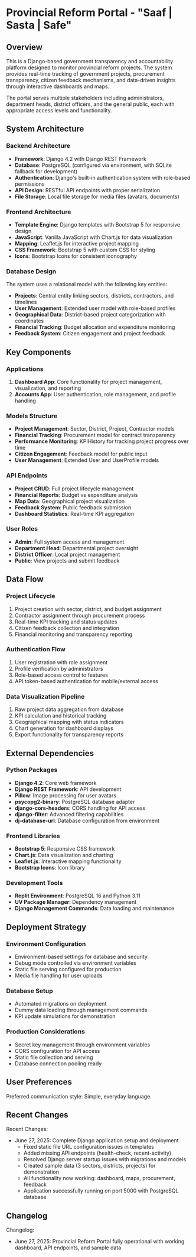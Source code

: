 # Provincial Reform Portal - "Saaf | Sasta | Safe"

## Overview

This is a Django-based government transparency and accountability platform designed to monitor provincial reform projects. The system provides real-time tracking of government projects, procurement transparency, citizen feedback mechanisms, and data-driven insights through interactive dashboards and maps.

The portal serves multiple stakeholders including administrators, department heads, district officers, and the general public, each with appropriate access levels and functionality.

## System Architecture

### Backend Architecture
- **Framework**: Django 4.2 with Django REST Framework
- **Database**: PostgreSQL (configured via environment, with SQLite fallback for development)
- **Authentication**: Django's built-in authentication system with role-based permissions
- **API Design**: RESTful API endpoints with proper serialization
- **File Storage**: Local file storage for media files (avatars, documents)

### Frontend Architecture
- **Template Engine**: Django templates with Bootstrap 5 for responsive design
- **JavaScript**: Vanilla JavaScript with Chart.js for data visualization
- **Mapping**: Leaflet.js for interactive project mapping
- **CSS Framework**: Bootstrap 5 with custom CSS for styling
- **Icons**: Bootstrap Icons for consistent iconography

### Database Design
The system uses a relational model with the following key entities:
- **Projects**: Central entity linking sectors, districts, contractors, and timelines
- **User Management**: Extended user model with role-based profiles
- **Geographical Data**: District-based project categorization with coordinates
- **Financial Tracking**: Budget allocation and expenditure monitoring
- **Feedback System**: Citizen engagement and project feedback

## Key Components

### Applications
1. **Dashboard App**: Core functionality for project management, visualization, and reporting
2. **Accounts App**: User authentication, role management, and profile handling

### Models Structure
- **Project Management**: Sector, District, Project, Contractor models
- **Financial Tracking**: Procurement model for contract transparency
- **Performance Monitoring**: KPIHistory for tracking project progress over time
- **Citizen Engagement**: Feedback model for public input
- **User Management**: Extended User and UserProfile models

### API Endpoints
- **Project CRUD**: Full project lifecycle management
- **Financial Reports**: Budget vs expenditure analysis
- **Map Data**: Geographical project visualization
- **Feedback System**: Public feedback submission
- **Dashboard Statistics**: Real-time KPI aggregation

### User Roles
- **Admin**: Full system access and management
- **Department Head**: Departmental project oversight
- **District Officer**: Local project management
- **Public**: View projects and submit feedback

## Data Flow

### Project Lifecycle
1. Project creation with sector, district, and budget assignment
2. Contractor assignment through procurement process
3. Real-time KPI tracking and status updates
4. Citizen feedback collection and integration
5. Financial monitoring and transparency reporting

### Authentication Flow
1. User registration with role assignment
2. Profile verification by administrators
3. Role-based access control to features
4. API token-based authentication for mobile/external access

### Data Visualization Pipeline
1. Raw project data aggregation from database
2. KPI calculation and historical tracking
3. Geographical mapping with status indicators
4. Chart generation for dashboard displays
5. Export functionality for transparency reports

## External Dependencies

### Python Packages
- **Django 4.2**: Core web framework
- **Django REST Framework**: API development
- **Pillow**: Image processing for user avatars
- **psycopg2-binary**: PostgreSQL database adapter
- **django-cors-headers**: CORS handling for API access
- **django-filter**: Advanced filtering capabilities
- **dj-database-url**: Database configuration from environment

### Frontend Libraries
- **Bootstrap 5**: Responsive CSS framework
- **Chart.js**: Data visualization and charting
- **Leaflet.js**: Interactive mapping functionality
- **Bootstrap Icons**: Icon library

### Development Tools
- **Replit Environment**: PostgreSQL 16 and Python 3.11
- **UV Package Manager**: Dependency management
- **Django Management Commands**: Data loading and maintenance

## Deployment Strategy

### Environment Configuration
- Environment-based settings for database and security
- Debug mode controlled via environment variables
- Static file serving configured for production
- Media file handling for user uploads

### Database Setup
- Automated migrations on deployment
- Dummy data loading through management commands
- KPI update simulations for demonstration

### Production Considerations
- Secret key management through environment variables
- CORS configuration for API access
- Static file collection and serving
- Database connection pooling ready

## User Preferences

Preferred communication style: Simple, everyday language.

## Recent Changes

Recent Changes:
- June 27, 2025: Complete Django application setup and deployment
  - Fixed static file URL configuration issues in templates
  - Added missing API endpoints (health-check, recent-activity)
  - Resolved Django server startup issues with migrations and models
  - Created sample data (3 sectors, districts, projects) for demonstration
  - All functionality now working: dashboard, maps, procurement, feedback
  - Application successfully running on port 5000 with PostgreSQL database

## Changelog

Changelog:
- June 27, 2025: Provincial Reform Portal fully operational with working dashboard, API endpoints, and sample data